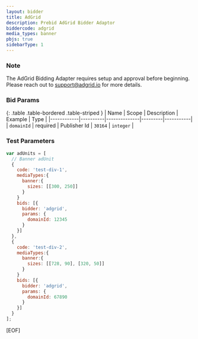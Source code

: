 ```yaml
---
layout: bidder
title: AdGrid
description: Prebid AdGrid Bidder Adaptor
biddercode: adgrid
media_types: banner
pbjs: true
sidebarType: 1
---
```


### Note

The AdGrid Bidding Adapter requires setup and approval before beginning. Please reach out to <support@adgrid.io> for more details.

### Bid Params

{: .table .table-bordered .table-striped }
| Name       | Scope    | Description  | Example | Type      |
|------------|----------|--------------|---------|-----------|
| `domainId` | required | Publisher Id | `30164` | `integer` |

### Test Parameters

```javascript
var adUnits = [
  // Banner adUnit
  {
    code: 'test-div-1',
    mediaTypes:{
      banner:{
        sizes: [[300, 250]]
      }
    }
    bids: [{
      bidder: 'adgrid',
      params: {
        domainId: 12345
      }
    }]
  },
  {
    code: 'test-div-2',
    mediaTypes:{
      banner:{
        sizes: [[728, 90], [320, 50]]
      }
    }
    bids: [{
      bidder: 'adgrid',
      params: {
        domainId: 67890
      }
    }]
  }
];
```
[EOF]